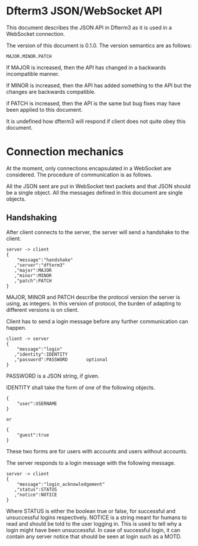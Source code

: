 Dfterm3 JSON/WebSocket API
================

This document describes the JSON API in Dfterm3 as it is used in a WebSocket
connection.

The version of this document is 0.1.0. The version semantics are as follows:

    MAJOR.MINOR.PATCH

If MAJOR is increased, then the API has changed in a backwards incompatible
manner.

If MINOR is increased, then the API has added something to the API but the
changes are backwards compatible.

if PATCH is increased, then the API is the same but bug fixes may have been
applied to this document.

It is undefined how dfterm3 will respond if client does not quite obey this
document.

Connection mechanics
====================

At the moment, only connections encapsulated in a WebSocket are considered. The
procedure of communication is as follows.

All the JSON sent are put in WebSocket text packets and that JSON should be a
single object. All the messages defined in this document are single objects.

Handshaking
-----------

After client connects to the server, the server will send a handshake to the
client.

    server -> client
    {
        "message":"handshake"
       ,"server":"dfterm3"
       ,"major":MAJOR
       ,"minor":MINOR
       ,"patch":PATCH
    }

MAJOR, MINOR and PATCH describe the protocol version the server is using, as
integers. In this version of protocol, the burden of adapting to different
versions is on client.

Client has to send a login message before any further communication can happen.

    client -> server
    {
        "message":"login"
       ,"identity":IDENTITY
       ,"password":PASSWORD       optional
    }

PASSWORD is a JSON string, if given.

IDENTITY shall take the form of one of the following objects.

    {
        "user":USERNAME
    }

    or

    {
        "guest":true
    }

These two forms are for users with accounts and users without accounts.

The server responds to a login message with the following message.

    server -> client
    {
        "message":"login_acknowledgement"
       ,"status":STATUS
       ,"notice":NOTICE
    }

Where STATUS is either the boolean true or false, for successful and
unsuccessful logins respectively. NOTICE is a string meant for humans to read
and should be told to the user logging in. This is used to tell why a login
might have been unsuccessful. In case of successful login, it can contain any
server notice that should be seen at login such as a MOTD.


